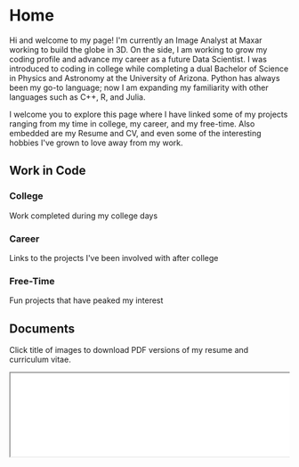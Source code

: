 # Home

Hi and welcome to my page! I'm currently an Image Analyst at Maxar working to build the globe in 3D. On the side, I am working to grow my coding profile and advance my career as a future Data Scientist. I was introduced to coding in college while completing a dual Bachelor of Science in Physics and Astronomy at the University of Arizona. Python has always been my go-to language; now I am expanding my familiarity with other languages such as C++, R, and Julia. 

I welcome you to explore this page where I have linked some of my projects ranging from my time in college, my career, and my free-time. Also embedded are my Resume and CV, and even some of the interesting hobbies I've grown to love away from my work.

## Work in Code
### College
Work completed during my college days

### Career
Links to the projects I've been involved with after college

### Free-Time
Fun projects that have peaked my interest

## Documents
Click title of images to download PDF versions of my resume and curriculum vitae.

<div class="row">
  <div class="column">
    <div class="container">
      <iframe src="/assets/files/Resume.pdf" alt="Resume" class="image" style="width:100%">
      <div class="middle">
        <div class="text">
          <a href="/assets/files/Resume.pdf" download="ryancarlson_resume">Resume</a>
        </div>
      </div>
    </div>
  </div>
  <div class="column">
    <div class="container">
      <iframe src="/assets/files/CV.pdf" alt="CV" class="image" style="width:100%">
      <div class="middle">
        <div class="text">
          <a href="/assets/files/CV.pdf" download="ryancarlson_curriculumvitae">Curriculum Vitae</a>
        </div>
      </div>
    </div>
  </div>
</div>

## Hobbies
Work-life balance is incredibly important to me, as I believe it should be for everyone. Here is where I welcome you to explore my life away from the computer.

### Everything Outdoors!
I now call Denver home, and what better place could there be to enjoy the great outdoors! I am an active hiker, climber, backpacker, and skier.

### [Modern Music Culture](/music.html)
Music is one of my biggest passions. Most people say they listen to just about everything. However, I have come to face the truth that I listen to almost exclusively Electronic Dance Music, usually shorthanded to EDM. Now that doesn't mean I only listen to what is popular now; in fact I am always exploring the crevices of the genre, finding new and unique sounds at the bottom of the crate. Here is where I hope to build out some reviews of what I'm currently digging through.

### [Bookshelf](/bookshelf.html)
I have made it my goal to read more, and I'd like to keep track of what has interested me. Here is where I hope to do that.
